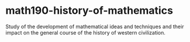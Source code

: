 # math190-history-of-mathematics
Study of the development of mathematical ideas and techniques and their impact on the general course of the history of western civilization.

